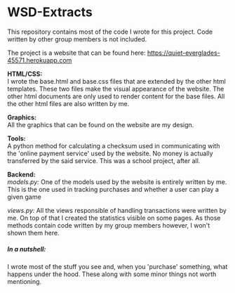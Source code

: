 # WSD-Extracts

This repository contains most of the code I wrote for this project.
Code written by other group members is not included.

The project is a website that can be found here:
https://quiet-everglades-45571.herokuapp.com

__HTML/CSS:__<br>
I wrote the base.html and base.css files that are extended by the other
html templates. These two files make the visual appearance of the website.
The other html documents are only used to render content for the base
files. All the other html files are also written by me.

__Graphics:__<br>
All the graphics that can be found on the website are my design.

__Tools:__<br>
A python method for calculating a checksum used in communicating
with the 'online payment service' used by the website. No money is
actually transferred by the said service. This was a school project,
after all.

__Backend:__<br>
_models.py:_ One of the models used by the website is entirely written
by me. This is the one used in tracking purchases and whether a user
can play a given game

_views.py:_ All the views responsible of handling transactions were written
by me. On top of that I created the statistics visible on some pages. As
those methods contain code written by my group members however,
I won't shown them here.

##### In a nutshell:
I wrote most of the stuff you see and, when you 'purchase' something,
what happens under the hood. These along with some minor things not worth
mentioning.